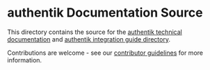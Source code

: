 # authentik Documentation Source

This directory contains the source for the [authentik technical documentation](https://docs.goauthentik.io/docs) and [authentik integration guide directory](https://docs.goauthentik.io/integrations).

Contributions are welcome - see our [contributor guidelines](https://docs.goauthentik.io/docs/developer-docs) for more information.
